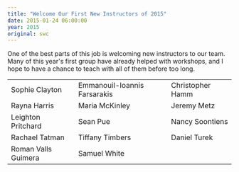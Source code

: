 ```yaml
---
title: "Welcome Our First New Instructors of 2015"
date: 2015-01-24 06:00:00
year: 2015
original: swc
---
```

<p>
  One of the best parts of this job is welcoming new instructors to our team.
  Many of this year's first group have already helped with workshops,
  and I hope to have a chance to teach with all of them before too long.
</p>
<table class="centered">
  <tr>
    <td>Sophie Clayton</td>
    <td>Emmanouil-Ioannis Farsarakis</td>
    <td>Christopher Hamm</td>
  </tr>
  <tr>
    <td>Rayna Harris</td>
    <td>Maria McKinley</td>
    <td>Jeremy Metz</td>
  </tr>
  <tr>
    <td>Leighton Pritchard</td>
    <td>Sean Pue</td>
    <td>Nancy Soontiens</td>
  </tr>
  <tr>
    <td>Rachael Tatman</td>
    <td>Tiffany Timbers</td>
    <td>Daniel Turek</td>
  </tr>
  <tr>
    <td>Roman Valls Guimera</td>
    <td>Samuel White</td>
    <td></td>
  </tr>
</table>
